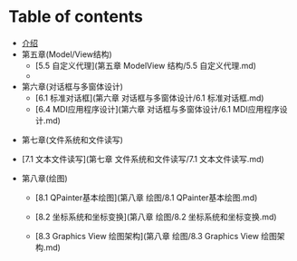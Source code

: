 # Table of contents

* [介绍](README.md)
* 第五章(Model/View结构)
  * [5.5 自定义代理](第五章 ModelView 结构/5.5 自定义代理.md)
  * 
* 第六章(对话框与多窗体设计)
  * [6.1 标准对话框](第六章 对话框与多窗体设计/6.1 标准对话框.md)
  * [6.4 MDI应用程序设计](第六章 对话框与多窗体设计/6.1 MDI应用程序设计.md)

- 第七章(文件系统和文件读写)
  
- [7.1 文本文件读写](第七章 文件系统和文件读写/7.1 文本文件读写.md)
  
- 第八章(绘图)

  - [8.1 QPainter基本绘图](第八章 绘图/8.1 QPainter基本绘图.md)

  - [8.2 坐标系统和坐标变换](第八章 绘图/8.2 坐标系统和坐标变换.md)

  - [8.3 Graphics View 绘图架构](第八章 绘图/8.3 Graphics View 绘图架构.md)